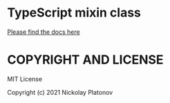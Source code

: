 TypeScript mixin class
===============

[Please find the docs here](https://github.com/canonic-epicure/typescript-mixin-class/blob/master/src/class/Mixin.ts#L708) 

COPYRIGHT AND LICENSE
=================

MIT License

Copyright (c) 2021 Nickolay Platonov
